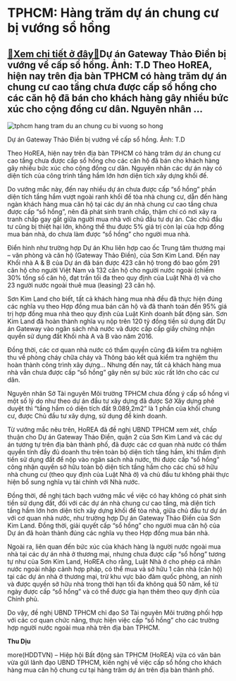 TPHCM: Hàng trăm dự án chung cư bị vướng sổ hồng
================================================

[:gift:Xem chi tiết ở đây:gift:](https://hddtvn.com/tphcm-hang-tram-du-an-chung-cu-bi-vuong-so-hong/)Dự án Gateway Thảo Điền bị vướng về cấp sổ hồng. Ảnh: T.D Theo HoREA, hiện nay trên địa bàn TPHCM có hàng trăm dự án chung cư cao tầng chưa được cấp sổ hồng cho các căn hộ đã bán cho khách hàng gây nhiều bức xúc cho cộng đồng cư dân. Nguyên nhân …
-------------------------------------------------------------------------------------------------------------------------------------------------------------------------------------------------------------------------------------------------------





![tphcm hang tram du an chung cu bi vuong so hong](https://haiquanonline.com.vn/stores/news_dataimages/diunt/092020/04/09/in_article/5302_gateway.jpg?rt=20200904130026 "TPHCM: Hàng trăm dự án chung cư bị vướng sổ hồng")


Dự án Gateway Thảo Điền bị vướng về cấp sổ hồng. Ảnh: T.D



Theo HoREA, hiện nay trên địa bàn TPHCM có hàng trăm dự án chung cư cao tầng chưa được cấp sổ hồng cho các căn hộ đã bán cho khách hàng gây nhiều bức xúc cho cộng đồng cư dân. Nguyên nhân các dự án này có diện tích của công trình tầng hầm lớn hơn diện tích xây dựng khối đế.


Do vướng mắc này, đến nay nhiều dự án chưa được cấp “sổ hồng” phần diện tích tầng hầm vượt ngoài ranh khối đế tòa nhà chung cư, dẫn đến hàng ngàn khách hàng mua căn hộ tại các dự án nhà chung cư cao tầng chưa được cấp “sổ hồng”, nên đã phát sinh tranh chấp, thậm chí có nơi xảy ra tranh chấp gay gắt giữa người mua nhà với chủ đầu tư dự án. Các chủ đầu tư cũng bị thiệt hại lớn, không thể thu được 5% giá trị còn lại của hợp đồng mua bán nhà, do chưa làm được “sổ hồng” cho người mua nhà.


Điển hình như trường hợp Dự án Khu liên hợp cao ốc Trung tâm thương mại – văn phòng và căn hộ (Gateway Thảo Điền), của Sơn Kim Land. Đến nay Khối nhà A & B của Dự án đã bán được 423 căn hộ trong đó bao gồm 291 căn hộ cho người Việt Nam và 132 căn hộ cho người nước ngoài (chiếm 30% tổng số căn hộ, đạt trần tối đa theo quy định của Luật Nhà ở) và cho 23 người nước ngoài thuê mua (leasing) 23 căn hộ.


Sơn Kim Land cho biết, tất cả khách hàng mua nhà đều đã thực hiện đúng các nghĩa vụ theo Hợp đồng mua bán căn hộ và đã thanh toán đến 95% giá trị hợp đồng mua nhà theo quy định của Luật Kinh doanh bất động sản. Sơn Kim Land đã hoàn thành nghĩa vụ nộp trên 120 tỷ đồng tiền sử dụng đất Dự án Gateway vào ngân sách nhà nước và được cấp cấp giấy chứng nhận quyền sử dụng đất Khối nhà A và B vào năm 2016.


Đồng thời, các cơ quan nhà nước có thẩm quyền cũng đã kiểm tra nghiệm thu về phòng cháy chữa cháy và Thông báo kết quả kiểm tra nghiệm thu hoàn thành công trình xây dựng… Nhưng đến nay, tất cả khách hàng mua nhà vẫn chưa được cấp “sổ hồng” gây nên sự bức xúc rất lớn cho các cư dân.


Nguyên nhân Sở Tài nguyên Môi trường TPHCM chưa đồng ý cấp sổ hồng vì một số lý do như theo dự án đầu tư xây dựng đã được Sở Xây dựng phê duyệt thì “tầng hầm có diện tích đất 9.089,2m2” là 1 phần của khối chung cư, được Chủ đầu tư xây dựng, sử dụng để kinh doanh.


Từ vướng mắc nêu trên, HoREA đã đề nghị UBND TPHCM xem xét, chấp thuận cho Dự án Gateway Thảo Điền, quận 2 của Sơn Kim Land và các dự án tương tự trên địa bàn thành phố, đã được các cơ quan nhà nước có thẩm quyền tính đầy đủ doanh thu trên toàn bộ diện tích tầng hầm, khi thẩm định tiền sử dụng đất để nộp vào ngân sách nhà nước, thì được cấp “sổ hồng” công nhận quyền sở hữu toàn bộ diện tích tầng hầm cho các chủ sở hữu nhà chung cư (theo quy định của Luật Nhà ở) và chủ đầu tư không phải thực hiện bổ sung nghĩa vụ tài chính với Nhà nước.


Đồng thời, đề nghị tách bạch vướng mắc về việc có hay không có phát sinh tiền sử dụng đất, đối với các dự án nhà chung cư cao tầng, mà diện tích tầng hầm lớn hơn diện tích xây dựng khối đế tòa nhà, giữa chủ đầu tư dự án với cơ quan nhà nước, như trường hợp Dự án Gateway Thảo Điền của Sơn Kim Land. Đồng thời, giải quyết cấp “sổ hồng” cho người mua căn hộ của Dự án đã hoàn thành đúng các nghĩa vụ theo Hợp đồng mua bán nhà.


Ngoài ra, liên quan đến bức xúc của khách hàng là người nước ngoài mua nhà tại các dự án nhà ở thương mại, nhưng chưa được cấp “sổ hồng” tương tự như của Sơn Kim Land, HoREA cho rằng, Luật Nhà ở cho phép cá nhân nước ngoài nhập cảnh hợp pháp, có thể mua và sở hữu 1 căn nhà (căn hộ) tại các dự án nhà ở thương mại, trừ khu vực bảo đảm quốc phòng, an ninh và được quyền sở hữu nhà trong thời hạn tối đa không quá 50 năm, kể từ ngày được cấp “sổ hồng” và có thể được gia hạn thêm theo quy định của Chính phủ.


Do vậy, đề nghị UBND TPHCM chỉ đạo Sở Tài nguyên Môi trường phối hợp với các cơ quan chức năng, thực hiện việc cấp “sổ hồng” cho các trường hợp người nước ngoài mua nhà trên địa bàn TPHCM.




**Thu Dịu**



more(HDDTVN) – Hiệp hội Bất động sản TPHCM (HoREA) vừa có văn bản vừa gửi lãnh đạo UBND TPHCM, kiến nghị về việc cấp sổ hồng cho khách hàng mua căn hộ chung cư tại hàng trăm dự án trên địa bàn thành phố.

